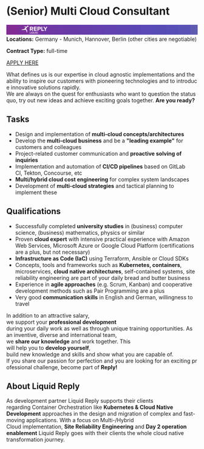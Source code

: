 # **(Senior) Multi Cloud Consultant**
![Liquid Reply](../media/LiquidReply.png)
**Locations:** Germany - Munich, Hannover, Berlin (other cities are negotiable)

**Contract Type:** full-time

[APPLY HERE](https://liquidreply.bamboohr.com/jobs/view.php?id=27&source=aWQ9MTQ%3D)

What defines us is our expertise in cloud agnostic implementations and the ability to inspire our customers with pioneering technologies and to introduce innovative solutions rapidly. We are always on the quest for enthusiasts who want to question the status quo, try out new ideas and achieve exciting goals together. **Are you ready?**


## **Tasks**

* Design and implementation of **multi-cloud concepts/architectures**  
* Develop the **multi-cloud business** and be a **"leading example"** for customers and colleagues  
* Project-related customer communication and **proactive solving of inquiries**  
* Implementation and automation of **CI/CD pipelines** based on GitLab CI, Tekton, Concourse, etc 
* **Multi/hybrid cloud cost engineering** for complex system landscapes  
* Development of **multi-cloud strategies** and tactical planning to implement these  

## **Qualifications**

* Successfully completed **university studies** in (business) computer science, (business) mathematics, physics or similar  
* Proven **cloud expert** with intensive practical experience with Amazon Web Services, Microsoft Azure or Google Cloud Platform (certifications are a plus, but not necessary)  
* **Infrastructure as Code (IaC)** using Terraform, Ansible or Cloud SDKs 
* Concepts, tools and frameworks such as **Kubernetes, containers**, microservices, **cloud native architectures**, self-contained systems, site reliability engineering are part of your daily bread and butter business 
* Experience in **agile approaches** (e.g. Scrum, Kanban) and cooperative development methods such as Pair Programming are a plus  
* Very good **communication skills** in English and German, willingness to travel

In addition to an attractive salary, we support your **professional development** during your daily work as well as through unique training opportunities. As an inventive, diverse and international team, we **share our knowledge** and work together. This will help you to **develop yourself**, build new knowledge and skills and show what you are capable of. If you share our passion for perfection and you are looking for an exciting professional challenge, become part of **Reply!**
## **About Liquid Reply**

As development partner Liquid Reply supports their clients regarding Container Orchestration like **Kubernetes & Cloud Native Development** approaches in the design and migration of complex and fast-moving applications. With a focus on Multi-/Hybrid Cloud implementation, **Site Reliability Engineering** and **Day 2 operation enablement** Liquid Reply goes with their clients the whole cloud native transformation journey. 